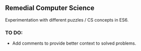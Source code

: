 ## Remedial Computer Science
Experimentation with different puzzles / CS concepts in ES6.

### TO DO: 
- Add comments to provide better context to solved problems.
